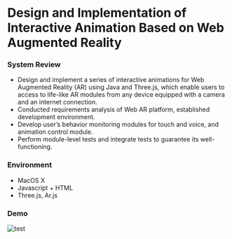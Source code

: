 # Design and Implementation of Interactive Animation Based on Web Augmented Reality

### System Review
- Design and implement a series of interactive animations for Web Augmented Reality (AR) using Java and Three.js, which enable users to access to life-like AR modules from any device equipped with a camera and an internet connection.
- Conducted requirements analysis of Web AR platform, established development environment.
- Develop user’s behavior monitoring modules for touch and voice, and animation control module.
- Perform module-level tests and integrate tests to guarantee its well-functioning.
### Environment
- MacOS X
- Javascript + HTML
- Three.js, Ar.js
### Demo
![test](https://github.com/BryceZhang95/WebAR/blob/master/webar18.gif)
